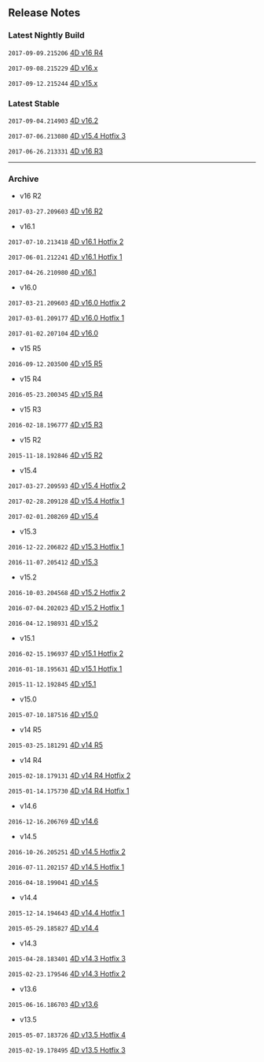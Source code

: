 Release Notes
-------------

### Latest Nightly Build

``2017-09-09.215206`` [4D v16 R4](https://github.com/4D-JP/release-notes/blob/master/v16/r4/)

``2017-09-08.215229`` [4D v16.x](https://github.com/4D-JP/release-notes/tree/master/v16/16.2/hf1/)

``2017-09-12.215244`` [4D v15.x](https://github.com/4D-JP/release-notes/tree/master/v15/15.5)

### Latest Stable

``2017-09-04.214903`` [4D v16.2](https://github.com/4D-JP/release-notes/tree/master/v16/16.2)

``2017-07-06.213080`` [4D v15.4 Hotfix 3](https://github.com/4D-JP/release-notes/tree/master/v15/15.4/hf3/)

``2017-06-26.213331`` [4D v16 R3](https://github.com/4D-JP/release-notes/blob/master/v16/r3/)

---

### Archive

* v16 R2

``2017-03-27.209603`` [4D v16 R2](https://github.com/4D-JP/release-notes/blob/master/v16/r2/)

* v16.1

``2017-07-10.213418`` [4D v16.1 Hotfix 2](https://github.com/4D-JP/release-notes/tree/master/v16/16.1/hf2/)

``2017-06-01.212241`` [4D v16.1 Hotfix 1](https://github.com/4D-JP/release-notes/tree/master/v16/16.1/hf1/)

``2017-04-26.210980`` [4D v16.1](https://github.com/4D-JP/release-notes/tree/master/v16/16.1/)

* v16.0

``2017-03-21.209603`` [4D v16.0 Hotfix 2](https://github.com/4D-JP/release-notes/blob/master/v16/16.0/hf2/)
 
``2017-03-01.209177`` [4D v16.0 Hotfix 1](https://github.com/4D-JP/release-notes/blob/master/v16/16.0/hf1/)

``2017-01-02.207104`` [4D v16.0](https://github.com/4D-JP/release-notes/blob/master/v16/16.0/) 

* v15 R5

``2016-09-12.203500`` [4D v15 R5](https://github.com/4D-JP/release-notes/blob/master/v15/r5/)

* v15 R4

``2016-05-23.200345`` [4D v15 R4](https://github.com/4D-JP/release-notes/blob/master/v15/r4/)

* v15 R3

``2016-02-18.196777`` [4D v15 R3](https://github.com/4D-JP/release-notes/blob/master/v15/r3/) 

* v15 R2

``2015-11-18.192846`` [4D v15 R2](https://github.com/4D-JP/release-notes/blob/master/v15/r2/) 

* v15.4

``2017-03-27.209593`` [4D v15.4 Hotfix 2](https://github.com/4D-JP/release-notes/tree/master/v15/15.4/hf2/)

``2017-02-28.209128`` [4D v15.4 Hotfix 1](https://github.com/4D-JP/release-notes/tree/master/v15/15.4/hf1/)

``2017-02-01.208269`` [4D v15.4](https://github.com/4D-JP/release-notes/blob/master/v15/15.4/)

* v15.3

``2016-12-22.206822`` [4D v15.3 Hotfix 1](https://github.com/4D-JP/release-notes/tree/master/v15/15.3/hf1/)

``2016-11-07.205412`` [4D v15.3](https://github.com/4D-JP/release-notes/blob/master/v15/15.3/)

* v15.2

``2016-10-03.204568`` [4D v15.2 Hotfix 2](https://github.com/4D-JP/release-notes/tree/master/v15/15.2/hf2/)

``2016-07-04.202023`` [4D v15.2 Hotfix 1](https://github.com/4D-JP/release-notes/tree/master/v15/15.2/hf1/)

``2016-04-12.198931`` [4D v15.2](https://github.com/4D-JP/release-notes/blob/master/v15/15.2/)

* v15.1

``2016-02-15.196937`` [4D v15.1 Hotfix 2](https://github.com/4D-JP/release-notes/blob/master/v15/15.1/hf2/)

``2016-01-18.195631`` [4D v15.1 Hotfix 1](https://github.com/4D-JP/release-notes/blob/master/v15/15.1/hf1/)
 
``2015-11-12.192845`` [4D v15.1](https://github.com/4D-JP/release-notes/blob/master/v15/15.1/)

* v15.0
 
``2015-07-10.187516`` [4D v15.0](https://github.com/4D-JP/release-notes/blob/master/v15/15.0/) 

* v14 R5

``2015-03-25.181291`` [4D v14 R5](https://github.com/4D-JP/release-notes/blob/master/v14/r5/) 

* v14 R4

``2015-02-18.179131`` [4D v14 R4 Hotfix 2](https://github.com/4D-JP/release-notes/blob/master/v14/r4/hf2/) 

``2015-01-14.175730`` [4D v14 R4 Hotfix 1](https://github.com/4D-JP/release-notes/blob/master/v14/r4/hf1/) 

* v14.6

``2016-12-16.206769`` [4D v14.6](https://github.com/4D-JP/release-notes/blob/master/v14/14.6/) 

* v14.5

``2016-10-26.205251`` [4D v14.5 Hotfix 2](https://github.com/4D-JP/release-notes/blob/master/v14/14.5/hf2/) 

``2016-07-11.202157`` [4D v14.5 Hotfix 1](https://github.com/4D-JP/release-notes/blob/master/v14/14.5/hf1/) 

``2016-04-18.199041`` [4D v14.5](https://github.com/4D-JP/release-notes/blob/master/v14/14.5/) 

* v14.4

``2015-12-14.194643`` [4D v14.4 Hotfix 1](https://github.com/4D-JP/release-notes/blob/master/v14/14.4/hf1/) 
 
``2015-05-29.185827`` [4D v14.4](https://github.com/4D-JP/release-notes/blob/master/v14/14.4/) 

* v14.3

``2015-04-28.183401`` [4D v14.3 Hotfix 3](https://github.com/4D-JP/release-notes/blob/master/v14/14.3/hf3/) 

``2015-02-23.179546`` [4D v14.3 Hotfix 2](https://github.com/4D-JP/release-notes/blob/master/v14/14.3/hf2/) 

* v13.6

``2015-06-16.186703`` [4D v13.6](https://github.com/4D-JP/release-notes/blob/master/v13/13.6/) 

* v13.5

``2015-05-07.183726`` [4D v13.5 Hotfix 4](https://github.com/4D-JP/release-notes/blob/master/v13/13.5/hf4/) 

``2015-02-19.178495`` [4D v13.5 Hotfix 3](https://github.com/4D-JP/release-notes/blob/master/v13/13.5/hf3/) 
